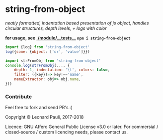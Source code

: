 # string-from-object
*neatly formatted, indentation based presentation of js object, handles circular structures, depth levels, + logs with color*

__for usage, see [./module/\_\_tests\_\_](./module/__tests__)__
__`npm i string-from-object`__

```js
import {log} from 'string-from-object'
log({some: {object: ['or', 'value']}})

import strFromObj from 'string-from-object'
console.log(strFromObj(..., {
	depth: 1, indentation: '\t', colors: false,
	filter: ({key})=> key!=='name',
	nameExtractor: obj=> obj.name,
}))
```


### Contribute

Feel free to fork and send PR's :)

Copyright © Leonard Pauli, 2017-2018

Licence: GNU Affero General Public License v3.0 or later.
For commersial / closed-source / custom licencing needs, please contact us.
